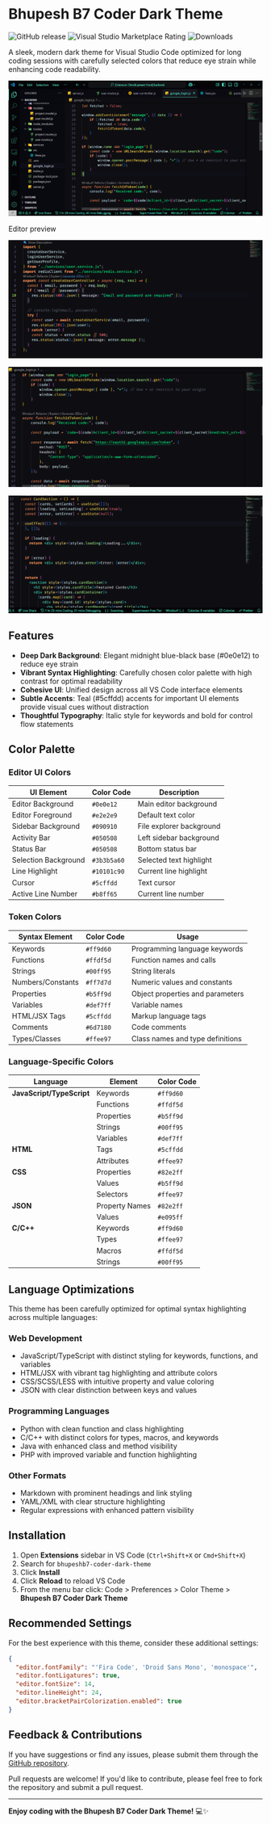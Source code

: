 # Bhupesh B7 Coder Dark Theme

![GitHub release](https://img.shields.io/github/v/release/bhupeshb7/coder-dark-theme?style=flat-square)
![Visual Studio Marketplace Rating](https://img.shields.io/visual-studio-marketplace/r/bhupeshb7.coder-dark-theme?style=flat-square)
![Downloads](https://img.shields.io/visual-studio-marketplace/d/bhupeshb7.coder-dark-theme?style=flat-square)

A sleek, modern dark theme for Visual Studio Code optimized for long coding sessions with carefully selected colors that reduce eye strain while enhancing code readability.

![Theme Preview](bg.png)

Editor preview

![Editor Preview](editorImg.png)

![Editor Preview](editorImg1.png)

![Editor Preview](editorImg2.png)


## Features

- **Deep Dark Background**: Elegant midnight blue-black base (#0e0e12) to reduce eye strain
- **Vibrant Syntax Highlighting**: Carefully chosen color palette with high contrast for optimal readability
- **Cohesive UI**: Unified design across all VS Code interface elements
- **Subtle Accents**: Teal (#5cffdd) accents for important UI elements provide visual cues without distraction
- **Thoughtful Typography**: Italic style for keywords and bold for control flow statements

## Color Palette

### Editor UI Colors

| UI Element | Color Code | Description |
|------------|------------|-------------|
| Editor Background | `#0e0e12` | Main editor background |
| Editor Foreground | `#e2e2e9` | Default text color |
| Sidebar Background | `#090910` | File explorer background |
| Activity Bar | `#050508` | Left sidebar background |
| Status Bar | `#050508` | Bottom status bar |
| Selection Background | `#3b3b5a60` | Selected text highlight |
| Line Highlight | `#10101c90` | Current line highlight |
| Cursor | `#5cffdd` | Text cursor |
| Active Line Number | `#b8ff65` | Current line number |

### Token Colors

| Syntax Element | Color Code | Usage |
|----------------|------------|-------|
| Keywords | `#ff9d60` | Programming language keywords |
| Functions | `#ffdf5d` | Function names and calls |
| Strings | `#00ff95` | String literals |
| Numbers/Constants | `#ff7d7d` | Numeric values and constants |
| Properties | `#b5ff9d` | Object properties and parameters |
| Variables | `#def7ff` | Variable names |
| HTML/JSX Tags | `#5cffdd` | Markup language tags |
| Comments | `#6d7180` | Code comments |
| Types/Classes | `#ffee97` | Class names and type definitions |

### Language-Specific Colors

| Language | Element | Color Code |
|----------|---------|------------|
| **JavaScript/TypeScript** | Keywords | `#ff9d60` |
| | Functions | `#ffdf5d` |
| | Properties | `#b5ff9d` |
| | Strings | `#00ff95` |
| | Variables | `#def7ff` |
| **HTML** | Tags | `#5cffdd` |
| | Attributes | `#ffee97` |
| **CSS** | Properties | `#82e2ff` |
| | Values | `#b5ff9d` |
| | Selectors | `#ffee97` |
| **JSON** | Property Names | `#82e2ff` |
| | Values | `#e095ff` |
| **C/C++** | Keywords | `#ff9d60` |
| | Types | `#ffee97` |
| | Macros | `#ffdf5d` |
| | Strings | `#00ff95` |

## Language Optimizations

This theme has been carefully optimized for optimal syntax highlighting across multiple languages:

### Web Development
- JavaScript/TypeScript with distinct styling for keywords, functions, and variables
- HTML/JSX with vibrant tag highlighting and attribute colors
- CSS/SCSS/LESS with intuitive property and value coloring
- JSON with clear distinction between keys and values

### Programming Languages
- Python with clean function and class highlighting
- C/C++ with distinct colors for types, macros, and keywords
- Java with enhanced class and method visibility
- PHP with improved variable and function highlighting

### Other Formats
- Markdown with prominent headings and link styling
- YAML/XML with clear structure highlighting
- Regular expressions with enhanced pattern visibility

## Installation

1. Open **Extensions** sidebar in VS Code (`Ctrl+Shift+X` or `Cmd+Shift+X`)
2. Search for `bhupeshb7-coder-dark-theme`
3. Click **Install**
4. Click **Reload** to reload VS Code
5. From the menu bar click: Code > Preferences > Color Theme > **Bhupesh B7 Coder Dark Theme**

## Recommended Settings

For the best experience with this theme, consider these additional settings:

```json
{
  "editor.fontFamily": "'Fira Code', 'Droid Sans Mono', 'monospace'",
  "editor.fontLigatures": true,
  "editor.fontSize": 14,
  "editor.lineHeight": 24,
  "editor.bracketPairColorization.enabled": true
}
```

## Feedback & Contributions

If you have suggestions or find any issues, please submit them through the [GitHub repository](https://github.com/bhupeshb7/vscode-theme/issues).

Pull requests are welcome! If you'd like to contribute, please feel free to fork the repository and submit a pull request.

 
---

**Enjoy coding with the Bhupesh B7 Coder Dark Theme!** 💻✨